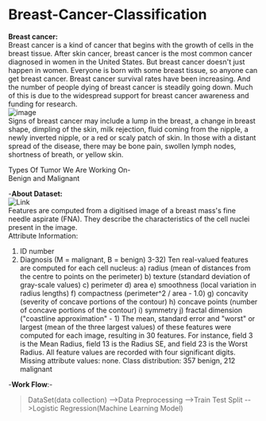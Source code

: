 # Breast-Cancer-Classification

**Breast cancer:**  <br />
Breast cancer is a kind of cancer that begins with the growth of cells in the breast tissue. After skin cancer, breast cancer is the most common cancer diagnosed in women in the United States. But breast cancer doesn't just happen in women. Everyone is born with some breast tissue, so anyone can get breast cancer. Breast cancer survival rates have been increasing. And the number of people dying of breast cancer is steadily going down. Much of this is due to the widespread support for breast cancer awareness and funding for research.  <br />
![image](https://github.com/deeptiprasadd/Breast-Cancer-Classification/assets/111698372/7ee6854a-38bb-4569-876c-bb23554f2bdd)  <br />
Signs of breast cancer may include a lump in the breast, a change in breast shape, dimpling of the skin, milk rejection, fluid coming from the nipple, a newly inverted nipple, or a red or scaly patch of skin. In those with a distant spread of the disease, there may be bone pain, swollen lymph nodes, shortness of breath, or yellow skin.

Types Of Tumor We Are Working On- <br />
Benign and Malignant 

-**About Dataset:** <br />
![Link](https://www.kaggle.com/datasets/uciml/breast-cancer-wisconsin-data) <br />
Features are computed from a digitised image of a breast mass's fine needle aspirate (FNA). They describe the characteristics of the cell nuclei present in the image. <br />
Attribute Information:
1) ID number
2) Diagnosis (M = malignant, B = benign)
3-32)
Ten real-valued features are computed for each cell nucleus:
a) radius (mean of distances from the centre to points on the perimeter)
b) texture (standard deviation of gray-scale values)
c) perimeter
d) area
e) smoothness (local variation in radius lengths)
f) compactness (perimeter^2 / area - 1.0)
g) concavity (severity of concave portions of the contour)
h) concave points (number of concave portions of the contour)
i) symmetry
j) fractal dimension ("coastline approximation" - 1)
The mean, standard error and "worst" or largest (mean of the three
largest values) of these features were computed for each image, resulting in 30 features. For instance, field 3 is the Mean Radius, field 13 is the Radius SE, and field 23 is the Worst Radius. All feature values are recorded with four significant digits. Missing attribute values: none. Class distribution: 357 benign, 212 malignant

-**Work Flow**:- <br />
>DataSet(data collection)
-->Data Preprocessing
-->Train Test Split
-->Logistic Regression(Machine Learning Model)




